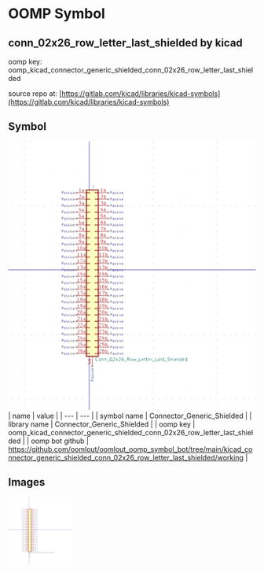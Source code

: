 # OOMP Symbol  
## conn_02x26_row_letter_last_shielded  by kicad  
  
oomp key: oomp_kicad_connector_generic_shielded_conn_02x26_row_letter_last_shielded  
  
source repo at: [https://gitlab.com/kicad/libraries/kicad-symbols](https://gitlab.com/kicad/libraries/kicad-symbols)  
## Symbol  
  
[![working.png](working_600.png)](working.png)  
| name | value | 
| --- | --- | 
| symbol name | Connector_Generic_Shielded | 
| library name | Connector_Generic_Shielded | 
| oomp key | oomp_kicad_connector_generic_shielded_conn_02x26_row_letter_last_shielded | 
| oomp bot github | https://github.com/oomlout/oomlout_oomp_symbol_bot/tree/main/kicad_connector_generic_shielded_conn_02x26_row_letter_last_shielded/working | 
## Images  
  
[![working.png](working_140.png)](working.png)  

